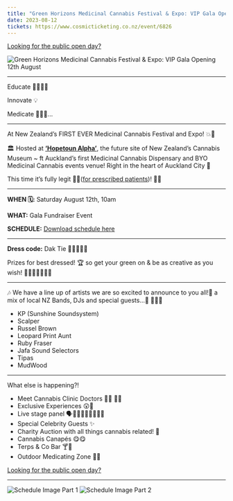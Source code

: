 ```yaml
---
title: "Green Horizons Medicinal Cannabis Festival & Expo: VIP Gala Opening"
date: 2023-08-12
tickets: https://www.cosmicticketing.co.nz/event/6826
---
```


[Looking for the public open day?](/event/august-open-day)

![Green Horizons Medicinal Cannabis Festival & Expo: VIP Gala Opening 12th August](/2023/poster-green2_enlarged-final.jpg)

----------

Educate 🔬👨🏼‍🎓

Innovate 💡

Medicate 🌿🧪💨...

----------

At New Zealand’s FIRST EVER Medicinal Cannabis Festival and Expo! 💥🌿

🏛️ Hosted at [**‘Hopetoun Alpha’**](https://www.karangahaperoad.com/hopetoun-alpha), the future site of New Zealand’s Cannabis Museum ~ ft Auckland’s first Medicinal Cannabis Dispensary and BYO Medicinal Cannabis events venue! Right in the heart of Auckland City 🌆

This time it’s fully legit 👌🏽([for prescribed patients](https://www.mcanz.org.nz/reddit/guide))! 🌿✨

--------

**WHEN 🗓️:** Saturday August 12th, 10am

**WHAT:** Gala Fundraiser Event

**SCHEDULE:** [Download schedule here](/2023/schedule-green-horizons-gala.pdf)

---------

**Dress code:** Dak Tie 👔👠👗✨🌿

Prizes for best dressed! 🏆 so get your green on & be as creative as you wish! 🧑‍🎤🧝🏻‍♀️🧚🏻

-------

🎶 We have a line up of artists we are so excited to announce to you all!🤩 a mix of local NZ Bands, DJs and special guests...👀 🎸🥁🎷

- KP (Sunshine Soundsystem)
- Scalper
- Russel Brown
- Leopard Print Aunt
- Ruby Fraser
- Jafa Sound Selectors
- Tipas
- MudWood

-------

What else is happening?!

- Meet Cannabis Clinic Doctors 👨‍⚕️ 👩‍⚕️
- Exclusive Experiences 😲🤯
- Live stage panel 🗣️🧑‍🎤👨🏼‍🔬🧑🏼‍🚀
- Special Celebrity Guests ✨
- Charity Auction with all things cannabis related! 🤩
- Cannabis Canapés 😋😋
- Terps & Co Bar 🍸🍹
- Outdoor Medicating Zone 🌿💨

[Looking for the public open day?](/event/august-open-day)

---------

![Schedule Image Part 1](/2023/schedule-part1.png)
![Schedule Image Part 2](/2023/schedule-part2.png)
